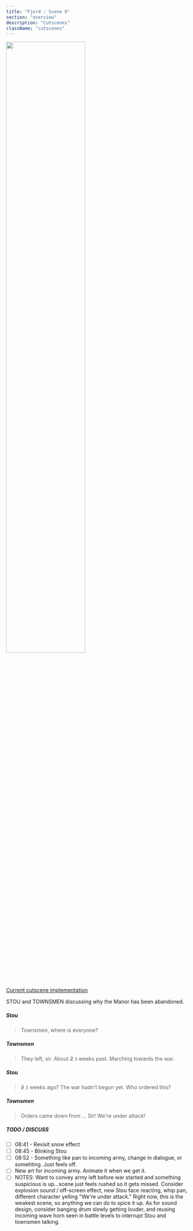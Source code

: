 ```yaml
---
title: "Fjord : Scene 9"
section: "overview"
description: "Cutscenes"
className: "cutscenes"
---
```


<img src="/images/wiki/cutscenes/09_Fjord_10.jpg?raw=1" width="65%" />

[Current cutscene implementation](https://www.dropbox.com/s/ih58gvvi9ibcqtn/WaW_OopsAndSurrounding.mp4?raw=1)

STOU and TOWNSMEN discussing why the Manor has been abandoned.

##### Stou
 
> Townsmen, where is everyone?

##### Townsmen

> They left, sir. About ~~2~~ `3` weeks past. Marching towards the war.

##### Stou

> ~~2~~ `3` weeks ago? The war hadn't begun yet. Who ordered this?

##### Townsmen

> Orders came down from ... Sir! We're under attack!

##### TODO / DISCUSS

- [ ] 08:41 - Revisit snow effect
- [ ] 08:45 - Blinking Stou
- [ ] 08:52 - Something like pan to incoming army, change in dialogue, or somehting. Just feels off.
- [ ] New art for incoming army. Animate it when we get it.
- [ ] NOTES: Want to convey army left before war started and something suspicious is up...scene just feels rushed so it gets missed. Consider explosion sound / off-screen effect, new Stou face reacting, whip pan, different character yelling "We're under attack." Right now, this is the weakest scene, so anything we can do to spice it up. As for sound design, consider banging drum slowly getting louder, and reusing incoming wave horn seen in battle levels to interrupt Stou and townsmen talking.